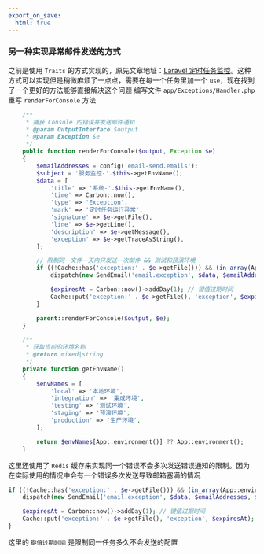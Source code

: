 ```yaml
---
export_on_save:
  html: true
---
```


### 另一种实现异常邮件发送的方式
之前是使用 `Traits` 的方式实现的，原先文章地址：[Laravel 定时任务监控](https://www.tabll.cn/2019/laravel-task-monitor/)。这种方式可以实现但是稍微麻烦了一点点，需要在每一个任务里加一个 `use`，现在找到了一个更好的方法能够直接解决这个问题
编写文件 `app/Exceptions/Handler.php`
重写 `renderForConsole` 方法
```php {.line-numbers}
    /**
     * 捕获 Console 的错误并发送邮件通知
     * @param OutputInterface $output
     * @param Exception $e
     */
    public function renderForConsole($output, Exception $e)
    {
        $emailAddresses = config('email-send.emails');
        $subject = '服务监控-'.$this->getEnvName();
        $data = [
            'title' => '系统-'.$this->getEnvName(),
            'time' => Carbon::now(),
            'type' => 'Exception',
            'mark' => '定时任务运行异常',
            'signature' => $e->getFile(),
            'line' => $e->getLine(),
            'description' => $e->getMessage(),
            'exception' => $e->getTraceAsString(),
        ];

        // 限制同一文件一天内只发送一次邮件 && 测试和预演环境
        if ((!Cache::has('exception:' . $e->getFile())) && (in_array(App::environment(), ['production', 'testing', 'staging']))) {
            dispatch(new SendEmail('email.exception', $data, $emailAddresses, $subject));

            $expiresAt = Carbon::now()->addDay(1); // 键值过期时间
            Cache::put('exception:' . $e->getFile(), 'exception', $expiresAt);
        }

        parent::renderForConsole($output, $e);
    }

    /**
     * 获取当前的环境名称
     * @return mixed|string
     */
    private function getEnvName()
    {
        $envNames = [
            'local' => '本地环境',
            'integration' => '集成环境',
            'testing' => '测试环境',
            'staging' => '预演环境',
            'production' => '生产环境',
        ];

        return $envNames[App::environment()] ?? App::environment();
    }
```

这里还使用了 `Redis` 缓存来实现同一个错误不会多次发送错误通知的限制。因为在实际使用的情况中会有一个错误多次发送导致邮箱塞满的情况
```php
if ((!Cache::has('exception:' . $e->getFile())) && (in_array(App::environment(), ['production', 'testing', 'staging']))) {
    dispatch(new SendEmail('email.exception', $data, $emailAddresses, $subject));

    $expiresAt = Carbon::now()->addDay(1); // 键值过期时间
    Cache::put('exception:' . $e->getFile(), 'exception', $expiresAt);
}
```
这里的 `键值过期时间` 是限制同一任务多久不会发送的配置
